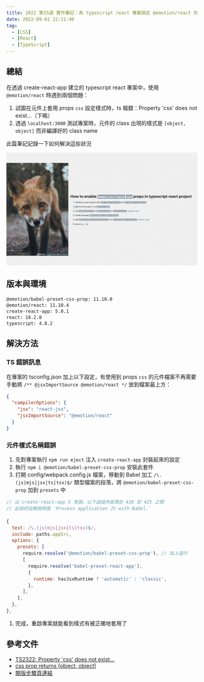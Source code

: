 ```yaml
---
title: 2022 第35週 實作筆記：為 typescript react 專案設定 @emotion/react 的 css props
date: 2022-09-01 22:21:40
tag:
  - [CSS]
  - [React]
  - [TypeScript]
---
```


## 總結

在透過 create-react-app 建立的 typescript react 專案中，使用 `@emotion/react` 時遇到兩個問題：

1. 試圖在元件上套用 props `css` 設定樣式時，ts 報錯：Property 'css' does not exist...（下略）
2. 透過 `localhost:3000` 測試專案時，元件的 class 出現的樣式是 `[object, object]` 而非編譯好的 class name

此篇筆記記錄一下如何解決這些狀況

![筆記本體很短，所以用 @emotion/react 的 css props 做了可愛步驟頁（？）](/2022/react-emotion-css-props-typescript/steps.png)

## 版本與環境

```
@emotion/babel-preset-css-prop: 11.10.0
@emotion/react: 11.10.4
create-react-app: 5.0.1
react: 18.2.0
typescript: 4.8.2
```

## 解決方法

### TS 錯誤訊息

在專案的 tsconfig.json 加上以下設定，有使用到 props `css` 的元件檔案不再需要手動將 `/** @jsxImportSource @emotion/react */` 放到檔案最上方：

```json
{
  "compilerOptions": {
    "jsx": "react-jsx",
    "jsxImportSource": "@emotion/react"
  }
}
```

### 元件樣式名稱錯誤

1. 先對專案執行 `npm run eject` 注入 `create-react-app` 封裝起來的設定
2. 執行 `npm i @emotion/babel-preset-css-prop` 安裝此套件
3. 打開 config/webpack.config.js 檔案，移動到 Babel 加工 `/\.(js|mjs|jsx|ts|tsx)$/` 類型檔案的段落，將 `@emotion/babel-preset-css-prop` 加到 `presets` 中

```js
// 以 create-react-app 5 來說，以下這段內容落在 410 到 425 之間
// 此段的註解說明是 'Process application JS with Babel.'

{
  test: /\.(js|mjs|jsx|ts|tsx)$/,
  include: paths.appSrc,
  options: {
    presets: [
      require.resolve('@emotion/babel-preset-css-prop'), // 加上這行
      [
        require.resolve('babel-preset-react-app'),
        {
          runtime: hasJsxRuntime ? 'automatic' : 'classic',
        },
      ],
    ],
  },
},
```

1. 完成，重啟專案就能看到樣式有被正確地套用了

## 參考文件

- [TS2322: Property 'css' does not exist...](https://github.com/emotion-js/emotion/issues/1249)
- [css prop returns [object, object]](https://github.com/emotion-js/emotion/issues/1122)
- [開版步驟頁連結](https://tzynwang.github.io/emotion-react-props-css-typescript/)
